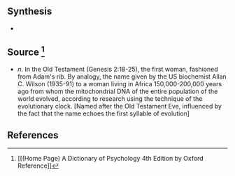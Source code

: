 ## Synthesis
- 
## Source [^1]
- $n$. In the Old Testament (Genesis 2:18-25), the first woman, fashioned from Adam's rib. By analogy, the name given by the US biochemist Allan C. Wilson (1935-91) to a woman living in Africa 150,000-200,000 years ago from whom the mitochondrial DNA of the entire population of the world evolved, according to research using the technique of the evolutionary clock. \[Named after the Old Testament Eve, influenced by the fact that the name echoes the first syllable of evolution]
## References

[^1]: [[(Home Page) A Dictionary of Psychology 4th Edition by Oxford Reference]]